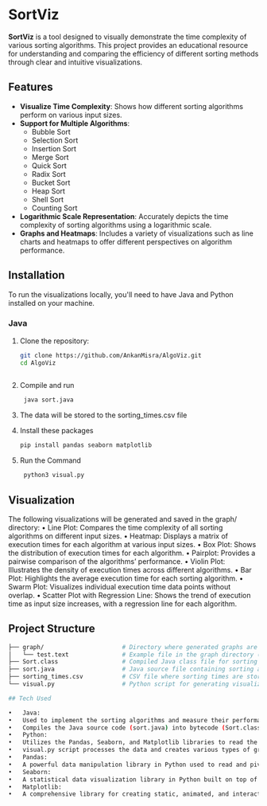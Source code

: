 # SortViz

**SortViz** is a tool designed to visually demonstrate the time complexity of various sorting algorithms. This project provides an educational resource for understanding and comparing the efficiency of different sorting methods through clear and intuitive visualizations.

## Features

- **Visualize Time Complexity**: Shows how different sorting algorithms perform on various input sizes.
- **Support for Multiple Algorithms**:
  - Bubble Sort
  - Selection Sort
  - Insertion Sort
  - Merge Sort
  - Quick Sort
  - Radix Sort
  - Bucket Sort
  - Heap Sort
  - Shell Sort
  - Counting Sort
- **Logarithmic Scale Representation**: Accurately depicts the time complexity of sorting algorithms using a logarithmic scale.
- **Graphs and Heatmaps**: Includes a variety of visualizations such as line charts and heatmaps to offer different perspectives on algorithm performance.

## Installation

To run the visualizations locally, you'll need to have Java and Python installed on your machine.

### Java

1. Clone the repository:
   ```bash
   git clone https://github.com/AnkanMisra/AlgoViz.git
   cd AlgoViz
  
2. Compile and run
   ```bash
    java sort.java

3. The data will be stored to the sorting_times.csv file

4. Install these packages
    ```bash
   pip install pandas seaborn matplotlib
5. Run the Command
   ```bash
    python3 visual.py

## Visualization
The following visualizations will be generated and saved in the graph/ directory:
	•	Line Plot: Compares the time complexity of all sorting algorithms on different input sizes.
	•	Heatmap: Displays a matrix of execution times for each algorithm at various input sizes.
	•	Box Plot: Shows the distribution of execution times for each algorithm.
	•	Pairplot: Provides a pairwise comparison of the algorithms’ performance.
	•	Violin Plot: Illustrates the density of execution times across different algorithms.
	•	Bar Plot: Highlights the average execution time for each sorting algorithm.
	•	Swarm Plot: Visualizes individual execution time data points without overlap.
	•	Scatter Plot with Regression Line: Shows the trend of execution time as input size increases, with a regression line for each algorithm.

## Project Structure
```bash
├── graph/                      # Directory where generated graphs are saved
│   └── test.text               # Example file in the graph directory (this can be removed or replaced with your generated images)
├── Sort.class                  # Compiled Java class file for sorting algorithms
├── sort.java                   # Java source file containing sorting algorithms
├── sorting_times.csv           # CSV file where sorting times are stored
└── visual.py                   # Python script for generating visualizations

## Tech Used

•	Java:
•	Used to implement the sorting algorithms and measure their performance on various input sizes.
•	Compiles the Java source code (sort.java) into bytecode (Sort.class) that can be executed to generate sorting time data.
•	Python:
•	Utilizes the Pandas, Seaborn, and Matplotlib libraries to read the sorting time data from sorting_times.csv and generate visualizations.	
•	visual.py script processes the data and creates various types of graphs to illustrate the time complexity of the sorting algorithms.
•	Pandas:
•	A powerful data manipulation library in Python used to read and pivot the sorting time data for visualization.
•	Seaborn:
•	A statistical data visualization library in Python built on top of Matplotlib, used for creating the heatmaps and other advanced plots.
•	Matplotlib:
•	A comprehensive library for creating static, animated, and interactive visualizations in Python. Used to generate line plots, bar plots, and other basic visualizations.
